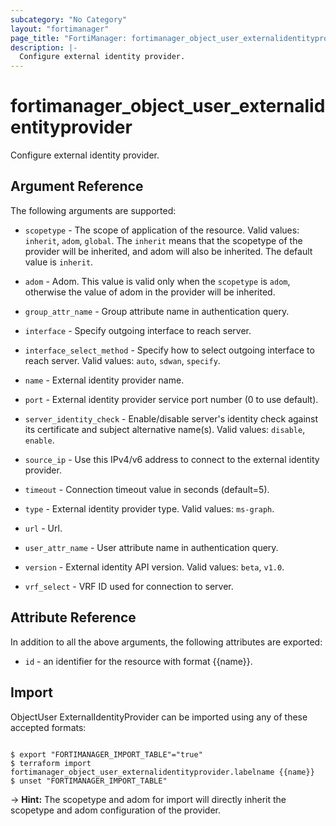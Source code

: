 ```yaml
---
subcategory: "No Category"
layout: "fortimanager"
page_title: "FortiManager: fortimanager_object_user_externalidentityprovider"
description: |-
  Configure external identity provider.
---
```


# fortimanager_object_user_externalidentityprovider
Configure external identity provider.

## Argument Reference


The following arguments are supported:

* `scopetype` - The scope of application of the resource. Valid values: `inherit`, `adom`, `global`. The `inherit` means that the scopetype of the provider will be inherited, and adom will also be inherited. The default value is `inherit`.
* `adom` - Adom. This value is valid only when the `scopetype` is `adom`, otherwise the value of adom in the provider will be inherited.

* `group_attr_name` - Group attribute name in authentication query.
* `interface` - Specify outgoing interface to reach server.
* `interface_select_method` - Specify how to select outgoing interface to reach server. Valid values: `auto`, `sdwan`, `specify`.

* `name` - External identity provider name.
* `port` - External identity provider service port number (0 to use default).
* `server_identity_check` - Enable/disable server's identity check against its certificate and subject alternative name(s). Valid values: `disable`, `enable`.

* `source_ip` - Use this IPv4/v6 address to connect to the external identity provider.
* `timeout` - Connection timeout value in seconds (default=5).
* `type` - External identity provider type. Valid values: `ms-graph`.

* `url` - Url.
* `user_attr_name` - User attribute name in authentication query.
* `version` - External identity API version. Valid values: `beta`, `v1.0`.

* `vrf_select` - VRF ID used for connection to server.


## Attribute Reference

In addition to all the above arguments, the following attributes are exported:
* `id` - an identifier for the resource with format {{name}}.

## Import

ObjectUser ExternalIdentityProvider can be imported using any of these accepted formats:
```

$ export "FORTIMANAGER_IMPORT_TABLE"="true"
$ terraform import fortimanager_object_user_externalidentityprovider.labelname {{name}}
$ unset "FORTIMANAGER_IMPORT_TABLE"
```
-> **Hint:** The scopetype and adom for import will directly inherit the scopetype and adom configuration of the provider.
